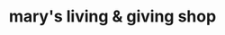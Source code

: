 ---
title: "mary's living & giving shop"
url: /bristol/marys-living-and-giving-shop/
shop: charity
---